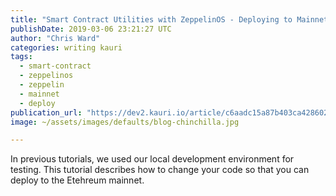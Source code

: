 ```yaml
---
title: "Smart Contract Utilities with ZeppelinOS - Deploying to Mainnet"
publishDate: 2019-03-06 23:21:27 UTC
author: "Chris Ward"
categories: writing kauri
tags:
  - smart-contract
  - zeppelinos
  - zeppelin
  - mainnet
  - deploy
publication_url: "https://dev2.kauri.io/article/c6aadc15a87b403ca428602f4d6ea30e"
image: ~/assets/images/defaults/blog-chinchilla.jpg

---
```

In previous tutorials, we used our local development environment for testing. This tutorial describes how to change your code so that you can deploy to the Etehreum mainnet.

